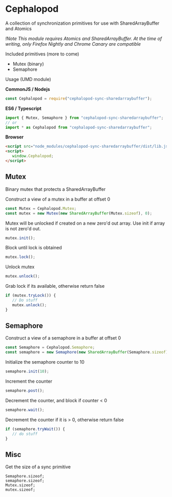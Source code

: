 # Cephalopod
A collection of synchronization primitives for use with SharedArrayBuffer and Atomics

*!Note This module requires Atomics and SharedArrayBuffer. At the time of writing, only Firefox Nightly and Chrome Canary are compatible*

Included primitives (more to come)
- Mutex (binary)
- Semaphore

Usage (UMD module)

**CommonJS / Nodejs**
```js
const Cephalopod = require("cephalopod-sync-sharedarraybuffer");
```

**ES6 / Typescript**
```js
import { Mutex, Semaphore } from "cephalopod-sync-sharedarraybuffer";
// or
import * as Cephalopod from "cephalopod-sync-sharedarraybuffer";
```

**Browser**
```html
<script src="node_modules/cephalopod-sync-sharedarraybuffer/dist/lib.js"></script>
<script>
   window.Cephalopod;
</script>
```

## Mutex
Binary mutex that protects a SharedArrayBuffer  

Construct a view of a mutex in a buffer at offset 0
```js
const Mutex = Cephalopod.Mutex;
const mutex = new Mutex(new SharedArrayBuffer(Mutex.sizeof), 0);
```
Mutex will be unlocked if created on a new zero'd out array. Use init if array is not zero'd out.
```js
mutex.init();
```
Block until lock is obtained
```js
mutex.lock();
```
Unlock mutex 
```js
mutex.unlock();
```

Grab lock if its available, otherwise return false
```js
if (mutex.tryLock()) {
   // Do stuff
   mutex.unlock();
}
```

## Semaphore
Construct a view of a semaphore in a buffer at offset 0
```js
const Semaphore = Cephalopod.Semaphore;
const semaphore = new Semaphore(new SharedArrayBuffer(Semaphore.sizeof), 0);
```

Initialize the semaphore counter to 10
```js
semaphore.init(10);
```

Increment the counter
```js
semaphore.post();
```

Decrement the counter, and block if counter < 0
```js
semaphore.wait();
```

Decrement the counter if it is > 0, otherwise return false
```js
if (semaphore.tryWait()) {
   // do stuff
}
```

## Misc

Get the size of a sync primitive
```
Semaphore.sizeof;
semaphore.sizeof;
Mutex.sizeof;
mutex.sizeof;
```